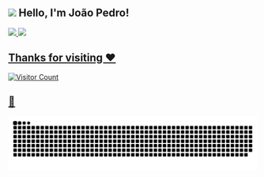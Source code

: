 ## <img src="https://raw.githubusercontent.com/alexnaiman/alexnaiman/master/resources/welcomeglitch.gif" width="50px" /> Hello, I'm João Pedro!

<div>
  <a href="https://github.com/jpedroreiss">
  <img height="180em" src="https://github-readme-stats.vercel.app/api?username=jpedroreiss&show_icons=true&theme=tokyonight&include_all_commits=true&count_private=true"/>
  <img height="180em" src="https://github-readme-stats.vercel.app/api/top-langs/?username=jpedroreiss&layout=compact&langs_count=16&theme=tokyonight"/>
</div>
 
 ## Thanks for visiting :heart:
   ![Visitor Count](https://profile-counter.glitch.me/{jpedroreiss}/count.svg) 
  
## :snake: 
 <img src="https://raw.githubusercontent.com/Platane/snk/output/github-contribution-grid-snake.svg"/>  



